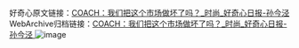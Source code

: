 好奇心原文链接：[COACH：我们把这个市场做坏了吗？_时尚_好奇心日报-孙今泾 ](https://www.qdaily.com/articles/10022.html)
WebArchive归档链接：[COACH：我们把这个市场做坏了吗？_时尚_好奇心日报-孙今泾 ](http://web.archive.org/web/20190623155447/https://www.qdaily.com/articles/10022.html)
![image](http://ww3.sinaimg.cn/large/007d5XDpgy1g3w2025g3lj30u01re4qp)